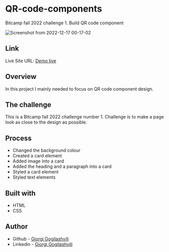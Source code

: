 # QR-code-components
Bitcamp fall 2022 challenge 1. Build QR code component


![Screenshot from 2022-12-17 00-17-02](https://user-images.githubusercontent.com/118678607/208182504-0b1d14aa-a39d-445b-a636-1e6148f6bfba.png)

## Link
Live Site URL: [Demo live](https://notoriousgg.github.io/QR-code-components/)

## Overview
In this project I mainly needed to focus on QR code component design.

## The challenge
This is a Bitcamp fall 2022 challenge number 1. Challenge is to make a page look as close to the design as possible.

## Process
* Changed the background colour
* Created a card element
* Added image into a card
* Added the heading and a paragraph into a card
* Styled a card element
* Styled text elements

## Built with
* HTML
* CSS

## Author
* Github - [Giorgi Gogilashvili](https://github.com/Notoriousgg)
* Linkedin - [Giorgi Gogilashvili](https://www.linkedin.com/in/giorgi-gogilashvili-48589319b/)

